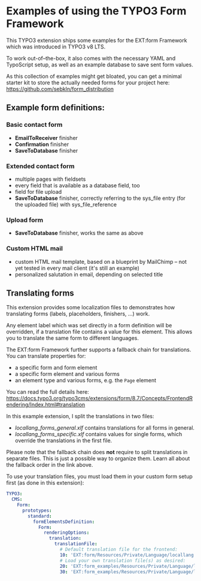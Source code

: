 # Examples of using the TYPO3 Form Framework

This TYPO3 extension ships some examples for the EXT:form Framework which was introduced in TYPO3 v8 LTS. 

To work out-of–the-box, it also comes with the necessary YAML and TypoScript setup, as well as an example database to save sent form values.

As this collection of examples might get bloated, you can get a minimal starter kit to store the actually needed forms for your project here: https://github.com/sebkln/form_distribution

## Example form definitions:
### Basic contact form
- **EmailToReceiver** finisher
- **Confirmation** finisher
- **SaveToDatabase** finisher

### Extended contact form
- multiple pages with fieldsets
- every field that is available as a database field, too
- field for file upload
- **SaveToDatabase** finisher, correctly referring to the sys_file entry (for the uploaded file) with sys_file_reference

### Upload form
- **SaveToDatabase** finisher, works the same as above

### Custom HTML mail
- custom HTML mail template, based on a blueprint by MailChimp – not yet tested in every mail client (it's still an example)
- personalized salutation in email, depending on selected title


## Translating forms

This extension provides some localization files to demonstrates how translating forms (labels, placeholders, finishers, ...) work.

Any element label which was set directly in a form definition will be overridden, if a translation file contains a value for this element.
This allows you to translate the same form to different languages.

The EXT:form Framework further supports a fallback chain for translations. You can translate properties for:

- a specific form and form element
- a specific form element and various forms
- an element type and various forms, e.g. the `Page` element

You can read the full details here: https://docs.typo3.org/typo3cms/extensions/form/8.7/Concepts/FrontendRendering/Index.html#translation

In this example extension, I split the translations in two files:
- *locallang_forms_general.xlf*  contains translations for all forms in general.
- *locallang_forms_specific.xlf* contains values for single forms, which override the translations in the first file.

Please note that the fallback chain does **not** require to split translations in separate files. This is just a possible way to organize them.
Learn all about the fallback order in the link above.

To use your translation files, you must load them in your custom form setup first (as done in this extension):

````yaml
TYPO3:
  CMS:
    Form:
      prototypes:
        standard:
          formElementsDefinition:
            Form:
              renderingOptions:
                translation:
                  translationFile:
                    # Default translation file for the frontend:
                    10: 'EXT:form/Resources/Private/Language/locallang.xlf'
                    # Load your own translation file(s) as desired:
                    20: 'EXT:form_examples/Resources/Private/Language/locallang_forms_general.xlf'
                    30: 'EXT:form_examples/Resources/Private/Language/locallang_forms_specific.xlf'
````
